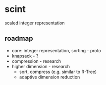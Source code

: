 # scint
scaled integer representation

## roadmap

* core: integer representation, sorting - proto
* knapsack - ?
* compression - research
* higher dimension - research
  * sort, compress (e.g. similar to R-Tree)
  * adaptive dimension reduction
